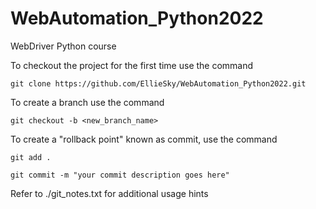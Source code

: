 # WebAutomation_Python2022
WebDriver Python course

To checkout the project for the first time use the command

`git clone https://github.com/EllieSky/WebAutomation_Python2022.git`

To create a branch use the command

`git checkout -b <new_branch_name>`

To create a "rollback point" known as commit, use the command

`git add .`

`git commit -m "your commit description goes here"`

Refer to ./git_notes.txt for additional usage hints

